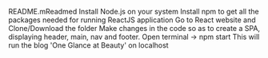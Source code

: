 README.mReadmed
Install Node.js on your system
Install npm to get all the packages needed for running ReactJS application
Go to React website and Clone/Download the folder
Make changes in the code so as to create a SPA, displaying header, main, nav and footer.
Open terminal -> npm start 
This will run the blog 'One Glance at Beauty' on localhost
